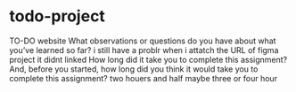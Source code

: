 # todo-project
TO-DO  website
What observations or questions do you have about what you’ve learned so far?
i still have a problr when i attatch the URL of figma project it didnt linked 
How long did it take you to complete this assignment? And, before you started, how long did you think it would take you to complete this assignment?
two houers and half
maybe three or four hour
